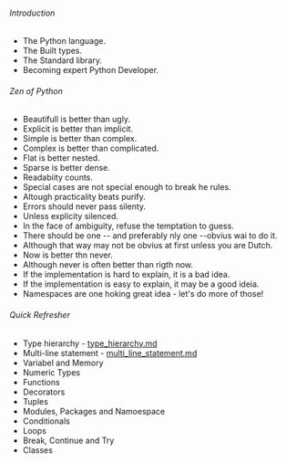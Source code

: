 ###### Introduction

- The Python language.
- The Built types.
- The Standard library.
- Becoming expert Python Developer.

###### Zen of Python
- Beautifull is better than ugly.
- Explicit is better than implicit.
- Simple is better than complex.
- Complex is better than complicated.
- Flat is better nested.
- Sparse is better dense.
- Readabiity counts.
- Special cases are not special enough to break he rules.
- Altough practicality beats purify.
- Errors should never pass silenty.
- Unless explicity silenced.
- In the face of ambiguity, refuse the temptation to guess.
- There should be one -- and preferably nly one --obvius wai to do it.
- Although that way may not be obvius at first unless you are Dutch.
- Now is better thn never.
- Although never is often better than rigth now.
- If the implementation is hard to explain, it is a bad idea.
- If the implementation is easy to explain, it may be a good ideia.
- Namespaces are one hoking great idea - let's do more of those!

###### Quick Refresher
- Type hierarchy - [type_hierarchy.md](type_hierarchy.md)
- Multi-line statement - [multi_line_statement.md](multi_line_statement.md)
- Variabel and Memory
- Numeric Types
- Functions
- Decorators
- Tuples
- Modules, Packages and Namoespace
- Conditionals
- Loops
- Break, Continue and Try
- Classes